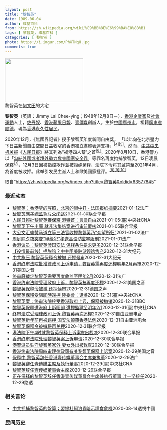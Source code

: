 ```yaml
---
layout: post
title: "黎智英"
date: 1989-06-04
author: 维基百科
from: https://zh.wikipedia.org/wiki/%E9%BB%8E%E6%99%BA%E8%8B%B1
tags: [ 黎智英, 维基百科 ]
categories: [ 黎智英 ]
photo: https://i.imgur.com/PhXTNqH.jpg
comments: true
---
```

<div class="mw-parser-output"><div id="noteTA-3146cf78" class="noteTA"><div class="noteTA-group"><div data-noteta-group-source="module" data-noteta-group="IT"></div></div><div class="noteTA-local"><div data-noteta-code="zh:巧克力; zh-tw:巧克力; zh-hk:朱古力; zh-cn:巧克力;"></div><div data-noteta-code="zh-tw:黑道; zh-hk:黑社會; zh-cn:黑社会;"></div><div data-noteta-code="zh-tw:飯店; zh-hk:酒店; zh-cn:饭店;"></div><div data-noteta-code="zh-tw:伍佛維茲; zh-hk:沃夫維茲 ;zh-cn:沃尔福威茨;"></div></div></div>

<div class="thumb tright"><div class="thumbinner" style="width:252px;"><a href="/wiki/File:Jimmy_Lai_Chee-ying_home_in_Ho_Man_Tin_20200418.png" class="image"><img alt="" src="//upload.wikimedia.org/wikipedia/commons/thumb/9/9f/Jimmy_Lai_Chee-ying_home_in_Ho_Man_Tin_20200418.png/250px-Jimmy_Lai_Chee-ying_home_in_Ho_Man_Tin_20200418.png" decoding="async" width="250" height="140" class="thumbimage" srcset="//upload.wikimedia.org/wikipedia/commons/thumb/9/9f/Jimmy_Lai_Chee-ying_home_in_Ho_Man_Tin_20200418.png/375px-Jimmy_Lai_Chee-ying_home_in_Ho_Man_Tin_20200418.png 1.5x, //upload.wikimedia.org/wikipedia/commons/thumb/9/9f/Jimmy_Lai_Chee-ying_home_in_Ho_Man_Tin_20200418.png/500px-Jimmy_Lai_Chee-ying_home_in_Ho_Man_Tin_20200418.png 2x" data-file-width="861" data-file-height="481"></a>  <div class="thumbcaption"><div class="magnify"><a href="/wiki/File:Jimmy_Lai_Chee-ying_home_in_Ho_Man_Tin_20200418.png" class="internal" title="放大"></a></div>黎智英在<a href="/wiki/%E4%BD%95%E6%96%87%E7%94%B0" title="何文田">何文田</a>的大宅</div></div></div>
<p><b>黎智英</b>（英語：<span lang="en">Jimmy Lai Chee-ying</span>；1948年12月8日<span class="useeditintro" title="Template:BLP editintro">－</span>），<a href="/wiki/%E9%A6%99%E6%B8%AF" title="香港">香港</a><a href="/wiki/%E4%BC%81%E4%B8%9A%E5%AE%B6" title="企业家">企業家</a>及<a href="/wiki/%E7%A4%BE%E6%9C%83%E9%81%8B%E5%8B%95" title="社會運動">社會運動</a>人士，<a href="/wiki/%E4%BD%90%E4%B8%B9%E5%A5%B4" title="佐丹奴">佐丹奴</a>、<a href="/wiki/%E8%98%8B%E6%9E%9C%E6%97%A5%E5%A0%B1_(%E9%A6%99%E6%B8%AF)" title="蘋果日報 (香港)">香港蘋果日報</a>、<a href="/wiki/%E5%A3%B9%E5%82%B3%E5%AA%92" title="壹傳媒">壹傳媒</a>創辦人。生於<a href="/wiki/%E4%B8%AD%E8%8F%AF%E6%B0%91%E5%9C%8B_(%E5%A4%A7%E9%99%B8%E6%99%82%E6%9C%9F)" class="mw-redirect" title="中華民國 (大陸時期)">中國</a><a href="/wiki/%E5%BB%A3%E5%B7%9E%E5%B8%82_(%E4%B8%AD%E8%8F%AF%E6%B0%91%E5%9C%8B)" title="廣州市 (中華民國)">廣州市</a>，祖籍<a href="/wiki/%E5%BB%A3%E6%9D%B1%E7%9C%81_(%E4%B8%AD%E8%8F%AF%E6%B0%91%E5%9C%8B)" title="廣東省 (中華民國)">廣東省</a><a href="/wiki/%E9%A1%BA%E5%BE%B7" class="mw-redirect" title="顺德">顺德</a>，現為<a href="/wiki/%E9%A6%99%E6%B8%AF%E5%B1%85%E6%B0%91#永久性居民" title="香港居民">香港永久性居民</a>。
</p><p>2020年12月，《無國界記者》授予黎智英年度新聞自由獎， 「以此向在北京壓力下日益新聞自由空間日益收窄的香港獨立媒體表達支持」<sup id="cite_ref-6" class="reference"><a href="#cite_note-6">[4]</a></sup><sup id="cite_ref-7" class="reference"><a href="#cite_note-7">[5]</a></sup>。然而，<a href="/wiki/%E4%B8%AD%E5%85%B1%E4%B8%AD%E5%A4%AE%E6%9C%BA%E5%85%B3%E6%8A%A5" title="中共中央机关报">中共中央机关报</a>《<a href="/wiki/%E4%BA%BA%E6%B0%91%E6%97%A5%E6%8A%A5" title="人民日报">人民日报</a>》將其列為“禍港四人幫”之首<sup id="cite_ref-8" class="reference"><a href="#cite_note-8">[6]</a></sup>。2020年8月10日，香港警方以「<a href="/wiki/%E4%B8%AD%E8%8F%AF%E4%BA%BA%E6%B0%91%E5%85%B1%E5%92%8C%E5%9C%8B%E9%A6%99%E6%B8%AF%E7%89%B9%E5%88%A5%E8%A1%8C%E6%94%BF%E5%8D%80%E7%B6%AD%E8%AD%B7%E5%9C%8B%E5%AE%B6%E5%AE%89%E5%85%A8%E6%B3%95" title="中華人民共和國香港特別行政區維護國家安全法">勾結外國或者境外勢力危害國家安全罪</a>」等罪名再度拘捕黎智英，12日凌晨保釋<sup id="cite_ref-9" class="reference"><a href="#cite_note-9">[7]</a></sup>，12月3日因被指控欺诈並被拒绝保释，法院下令将其监禁至2021年4月，為首度被收押。此举引发民主派人士和歐美國家批评。<sup id="cite_ref-10" class="reference"><a href="#cite_note-10">[8]</a></sup><sup id="cite_ref-11" class="reference"><a href="#cite_note-11">[9]</a></sup><sup id="cite_ref-over100_12-0" class="reference"><a href="#cite_note-over100-12">[10]</a></sup>
</p>
</div><noscript><img src="//zh.wikipedia.org/wiki/Special:CentralAutoLogin/start?type=1x1" alt="" title="" width="1" height="1" style="border: none; position: absolute;"></noscript>
<div class="printfooter">取自“<a dir="ltr" href="https://zh.wikipedia.org/w/index.php?title=黎智英&amp;oldid=63577845">https://zh.wikipedia.org/w/index.php?title=黎智英&amp;oldid=63577845</a>”</div><div id="recent-news"><h3>最近动态</h3><ul><li><a href="https://nodebe4.github.io/waimei/2021-01-12/%E9%BB%8E%E6%99%BA%E8%8B%B1-%E9%A6%99%E6%B8%AF%E6%A2%A6%E7%9A%84%E5%86%99%E7%85%A7-%E5%8C%97%E4%BA%AC%E7%9A%84%E7%9C%BC%E4%B8%AD%E9%92%89-%E6%B3%95%E5%9B%BD%E6%8A%A5%E7%BA%B8%E6%91%98%E8%A6%81" title="黎智英：香港梦的写照，北京的眼中钉 - 法国报纸摘要—— 12/01/2021 - 15:04 社交媒体平台近日加紧采取措施，封锁拒绝承认选举结果的美国卸任总统特朗普的账户，引发舆论哗然。12日...">黎智英：香港梦的写照，北京的眼中钉 - 法国报纸摘要</a><time>2021-01-12</time><a class="tag">法广</a></li>
<li><a href="https://nodebe4.github.io/waimei/2021-01-09/%E9%BB%8E%E6%99%BA%E8%8B%B1%E4%B8%A4%E5%AD%90%E6%8E%A2%E7%9B%91%E7%A7%B0%E4%B8%8E%E7%88%B6%E9%97%B2%E8%B0%88" title="黎智英两子探监称与父闲谈—— 壹传媒创办人黎智英因被控欺诈罪及违反《香港国安法》，上个月31日再度还押入狱，至今已迈入第10天，期间其家人多次探望。据报，黎的两名儿子黎见恩和黎耀恩，今早8时左右...">黎智英两子探监称与父闲谈</a><time>2021-01-09</time><a class="tag">联合早报</a></li>
<li><a href="https://nodebe4.github.io/waimei/2021-01-05/%E4%BA%BA%E6%B0%91%E6%97%A5%E5%A0%B1%E6%89%B9%E9%BB%8E%E6%99%BA%E8%8B%B1%E7%8D%B2%E4%BF%9D%E9%87%8B-%E6%B8%AF%E7%89%B9%E9%A6%96-%E8%A8%80%E8%AB%96%E8%87%AA%E7%94%B1" title="人民日報批黎智英獲保釋 港特首：言論自由—— （中央社記者張謙香港5日電）針對中共官媒人民日報此前嚴詞批評香港法官批准壹傳媒集團創辦人黎智英保釋，行政長官林鄭月娥今天說，如果有人是基於他們對法律...">人民日報批黎智英獲保釋 港特首：言論自由</a><time>2021-01-05</time><a class="tag">(臺)中央社CNA</a></li>
<li><a href="https://nodebe4.github.io/waimei/2021-01-05/%E9%BB%8E%E6%99%BA%E8%8B%B1%E4%B8%8B%E5%8D%88%E5%87%BA%E5%BA%AD-%E5%B0%B1%E9%9D%9E%E6%B3%95%E9%9B%86%E7%BB%93%E6%A1%88%E8%BF%9B%E8%A1%8C%E5%AE%A1%E5%89%8D%E8%A6%86%E6%A0%B8" title="黎智英下午出庭 就非法集结案进行审前覆核—— 去年12月31日被香港终审法院取消保释，再度还押的壹传媒创始人黎智英今天（1月5日）下午乘坐囚车抵达法院， 就此前涉及非法集结的案件进行审前覆核。 ...">黎智英下午出庭 就非法集结案进行审前覆核</a><time>2021-01-05</time><a class="tag">联合早报</a></li>
<li><a href="https://nodebe4.github.io/waimei/2021-01-02/%E5%A4%A7%E5%85%AC%E6%96%87%E6%B1%87%E7%9B%9B%E8%B5%9E%E9%A9%AC%E9%81%93%E7%AB%8B%E7%AD%89%E4%B8%89%E6%B3%95%E5%AE%98%E6%94%B6%E6%8A%BC%E9%BB%8E%E6%99%BA%E8%8B%B1%E4%B9%83-%E4%BC%97%E6%9C%9B%E6%89%80%E5%BD%92" title="大公文汇盛赞马道立等三法官收押黎智英乃“众望所归”—— 02/01/2021 - 09:31 中共在港喉舌大公和文汇两报对终审法院日前裁定再度收押涉嫌触犯香港国安法的黎智英，是“正确决定，众望所...">大公文汇盛赞马道立等三法官收押黎智英乃“众望所归”</a><time>2021-01-02</time><a class="tag">法广</a></li>
<li><a href="https://nodebe4.github.io/waimei/2021-01-01/%E5%91%A8%E5%BA%AD%E9%99%A4%E5%A4%95%E5%A4%9C%E7%AA%81%E5%8F%98-%E7%94%B2%E7%BA%A7%E7%8A%AF-%E7%A7%BB%E9%80%81%E9%AB%98%E8%AE%BE%E9%98%B2%E7%9B%91%E7%89%A2%E6%9C%8D%E5%88%91" title="周庭除夕夜突变“甲级犯”移送高设防监牢服刑—— 01/01/2021 - 07:28 港府“屈辱”异见者可谓无所不用其极，壹传媒创办人黎智英被铁链绑腰出庭是一例子，而前香港众志成员周庭在除夕夜突...">周庭除夕夜突变“甲级犯”移送高设防监牢服刑</a><time>2021-01-01</time><a class="tag">法广</a></li>
<li><a href="https://nodebe4.github.io/waimei/2020-12-31/%E9%A6%99%E6%B8%AF%E8%AE%AE%E5%91%98-%E9%BB%8E%E6%99%BA%E8%8B%B1%E6%B6%89%E5%9B%BD%E5%AE%89%E6%B3%95-%E4%BF%9D%E9%87%8A%E6%9D%A1%E4%BB%B6%E8%A6%81%E6%B1%82%E6%9B%B4%E5%A4%9A" title="香港议员：黎智英涉国安法 保释条件要求更多—— 香港终审法院批准律政司就壹传媒创办人黎智英保释案提出的上诉许可，黎智英需即时还押至2月初再讯。香港行政会议成员、资深大律师汤家骅表示，因案件涉及香...">香港议员：黎智英涉国安法 保释条件要求更多</a><time>2020-12-31</time><a class="tag">联合早报</a></li>
<li><a href="https://nodebe4.github.io/waimei/2020-12-31/%E5%BD%B9%E6%83%85%E6%9C%80%E5%89%8D%E7%BA%BF-%E6%8B%92%E8%84%B1%E9%92%A9-%E4%B8%AD%E5%85%B1%E9%98%BB%E7%BE%8E%E9%A9%BB%E6%B8%AF%E9%A2%86%E9%A6%86%E5%94%AE%E4%BA%A7" title="【役情最前线】拒脱钩？中共阻美驻港领馆售产—— 【大纪元2021年01月01日讯】（大纪元香港新闻中心报导）香港终审法院受理律政司上诉申请，壹传媒创办人黎智英遭再度还押；中共阻挠美驻港领事馆出售...">【役情最前线】拒脱钩？中共阻美驻港领馆售产</a><time>2020-12-31</time><a class="tag">大纪元</a></li>
<li><a href="https://nodebe4.github.io/waimei/2020-12-31/%E4%B8%AD%E5%85%B1%E6%96%BD%E5%8E%8B-%E9%BB%8E%E6%99%BA%E8%8B%B1%E4%BF%9D%E9%87%8A%E4%BB%A4%E8%A2%AB%E6%92%A4-%E8%BF%98%E6%8A%BC%E5%80%99%E5%AE%A1" title="中共施压 黎智英保释令被撤 还押候审—— 【大纪元2021年01月01日讯】一个多星期前刚刚获得保释的《苹果日报》创始人黎智英，在2020年最后一天再次被收押。 综合香港媒体报导，终审法院周四（...">中共施压 黎智英保释令被撤 还押候审</a><time>2020-12-31</time><a class="tag">大纪元</a></li>
<li><a href="https://nodebe4.github.io/waimei/2020-12-31/%E9%A6%99%E6%B8%AF%E7%BB%88%E5%AE%A1%E6%B3%95%E9%99%A2%E6%89%B9%E5%87%86%E5%BE%8B%E6%94%BF%E5%8F%B8%E4%B8%8A%E8%AF%89%E7%94%B3%E8%AF%B7-%E9%BB%8E%E6%99%BA%E8%8B%B1%E9%9C%80%E5%86%8D%E5%BA%A6%E8%BF%98%E6%9F%99%E6%98%8E%E5%B9%B42%E6%9C%88%E5%86%8D%E5%AE%A1" title="香港终审法院批准律政司上诉申请，黎智英需再度还柙明年2月再审—— Thu, 31 Dec 2020 15:10:57 GMT 香港壹传媒创办人黎智英在终审法院外被押送进一辆监狱警车。（2020年...">香港终审法院批准律政司上诉申请，黎智英需再度还柙明年2月再审</a><time>2020-12-31</time><a class="tag">美国之音</a></li>
<li><a href="https://nodebe4.github.io/waimei/2020-12-31/%E7%BB%88%E5%AE%A1%E5%BA%AD%E8%A3%81%E5%AE%9A%E9%BB%8E%E6%99%BA%E8%8B%B1%E9%9C%80%E8%A6%81%E5%86%8D%E5%BA%A6%E6%94%B6%E7%9B%91%E8%87%B3%E6%98%8E%E5%B9%B42%E6%9C%88" title="终审庭裁定黎智英需要再度收监至明年2月—— 31/12/2020 - 11:22 香港终审法31日批准律政司的羈押申請，壹傳媒创办人黎智英因此立即需要重新收监至明年2月。高等法院上周批准黎智英的...">终审庭裁定黎智英需要再度收监至明年2月</a><time>2020-12-31</time><a class="tag">法广</a></li>
<li><a href="https://nodebe4.github.io/waimei/2020-12-31/%E9%A6%99%E6%B8%AF%E7%BB%88%E5%AE%A1%E6%B3%95%E9%99%A2%E5%8F%97%E7%90%86%E6%94%BF%E5%BA%9C%E4%B8%8A%E8%AF%89-%E9%BB%8E%E6%99%BA%E8%8B%B1%E8%A2%AB%E5%86%8D%E5%BA%A6%E8%BF%98%E6%9F%99" title="香港终审法院受理政府上诉，黎智英被再度还柙—— Thu, 31 Dec 2020 12:29:17 GMT 香港警察押送壹传媒创办人黎智英离开法院。（2020年12月31日） 香港壹传媒创办人黎...">香港终审法院受理政府上诉，黎智英被再度还柙</a><time>2020-12-31</time><a class="tag">美国之音</a></li>
<li><a href="https://nodebe4.github.io/waimei/2020-12-31/%E9%BB%8E%E6%99%BA%E8%8B%B1%E4%BF%9D%E9%87%8A%E4%BB%A4%E8%A2%AB%E6%92%A4-%E8%BF%98%E6%8A%BC%E5%80%99%E5%AE%A1" title="黎智英保释令被撤 还押候审—— 文山2020-12-31T11:27:07.432Z (德国之声中文网) 12月31日，香港终审法院在听取了上诉方香港律政司以及辩方黎智英方面的陈词后，做出了撤销...">黎智英保释令被撤 还押候审</a><time>2020-12-31</time><a class="tag">德国之声</a></li>
<li><a href="https://nodebe4.github.io/waimei/2020-12-31/%E9%BB%8E%E6%99%BA%E8%8B%B1%E4%BF%9D%E9%87%8B%E5%8F%97%E9%98%BB%E5%8D%B3%E6%99%82%E9%82%84%E6%8A%BC-%E9%99%B8%E5%A7%94%E6%9C%83-%E9%81%BA%E6%86%BE" title="黎智英保釋受阻即時還押 陸委會：遺憾—— （中央社記者賴言曦台北31日電）香港終審法院今天批准律政司上訴，壹傳媒集團創辦人黎智英即時還押。陸委會發言人邱垂正對此表示，此案受到國際社會及台灣的高度...">黎智英保釋受阻即時還押  陸委會：遺憾</a><time>2020-12-31</time><a class="tag">(臺)中央社CNA</a></li>
<li><a href="https://nodebe4.github.io/waimei/2020-12-31/%E9%BB%8E%E6%99%BA%E8%8B%B1%E6%A1%88-%E7%BB%88%E5%AE%A1%E6%B3%95%E9%99%A2%E6%8E%A5%E5%8F%97%E9%A6%99%E6%B8%AF%E6%94%BF%E5%BA%9C%E4%B8%8A%E8%AF%89-%E4%BF%9D%E9%87%8A%E8%A2%AB%E6%92%A4%E9%94%80" title="黎智英案：终审法院接受香港政府上诉，保释被撤销—— 黎智英案：终审法院接受香港政府上诉，保释被撤销 24 分钟前 香港壹传媒集团创办人黎智英被控违反港区国安法以及一项“欺诈罪”，早前申请等候审讯...">黎智英案：终审法院接受香港政府上诉，保释被撤销</a><time>2020-12-31</time><a class="tag">BBC</a></li>
<li><a href="https://nodebe4.github.io/waimei/2020-12-31/%E9%BB%8E%E6%99%BA%E8%8B%B1%E4%BF%9D%E9%87%8B%E9%81%AD%E6%B8%AF%E5%BA%9C%E4%B8%8A%E8%A8%B4%E9%98%BB%E5%8D%BB-%E9%82%84%E6%8A%BC%E7%9B%A3%E7%8D%84%E8%87%B3%E6%98%8E%E5%B9%B42-1" title="黎智英保釋遭港府上訴阻卻 還押監獄至明年2/1—— 壹傳媒創辦人黎智英23日獲得保釋後，香港終審法院31日裁決他還押至2021年2月1日進行上訴審訊。圖為2020年12月12日黎智英繫著鐵鍊出庭...">黎智英保釋遭港府上訴阻卻 還押監獄至明年2/1</a><time>2020-12-31</time><a class="tag">(臺)中央社CNA</a></li>
<li><a href="https://nodebe4.github.io/waimei/2020-12-31/%E7%BB%88%E5%AE%A1%E6%B3%95%E9%99%A2%E5%8F%97%E7%90%86%E5%BE%8B%E6%94%BF%E5%8F%B8%E4%B8%8A%E8%AF%89-%E9%BB%8E%E6%99%BA%E8%8B%B1%E5%86%8D%E6%AC%A1%E8%BF%98%E6%9F%99" title="终审法院受理律政司上诉 黎智英再次还柙—— 被控身负欺诈罪和《香港国安法》下“勾结外国或境外势力危害国家安全”罪的黎智英，上周三（23日）获高等法院批准保释，律政司不服，向终审法院提出上诉，由首...">终审法院受理律政司上诉  黎智英再次还柙</a><time>2020-12-31</time><a class="tag">自由亚洲电台</a></li>
<li><a href="https://nodebe4.github.io/waimei/2020-12-31/%E9%BB%8E%E6%99%BA%E8%8B%B1%E6%96%B0%E5%B9%B4%E5%89%8D%E5%86%8D%E8%A2%AB%E7%BE%81%E6%9F%99-%E5%9B%BD%E5%AE%89%E6%B3%95%E9%A2%A0%E8%A6%86%E9%A6%99%E6%B8%AF%E6%B3%95%E4%BE%8B" title="黎智英新年前再被羁柙 国安法颠覆香港法例—— 身负欺诈罪和《香港国安法》控罪的壹传媒创办人黎智英，上周获香港高等法院批准保释，律政司不服，向终审法院提出上诉。终院周四（31日）批准律政司上诉申请...">黎智英新年前再被羁柙   国安法颠覆香港法例</a><time>2020-12-31</time><a class="tag">自由亚洲电台</a></li>
<li><a href="https://nodebe4.github.io/waimei/2020-12-31/%E9%BB%8E%E6%99%BA%E8%8B%B1%E4%BF%9D%E9%87%8A%E4%BB%A4%E8%A2%AB%E6%92%A4%E5%B0%86%E5%86%8D%E5%85%B3%E6%8A%BC" title="黎智英保释令被撤将再关押—— 黎智英（中）今早步入终审法院，就保释申请上诉案出庭聆讯。（彭博社） 香港终审法院今天（31日）撤销壹传媒创办人黎智英的保释令，他在2020年最后一天将再被关押至2月...">黎智英保释令被撤将再关押</a><time>2020-12-31</time><a class="tag">联合早报</a></li>
<li><a href="https://nodebe4.github.io/waimei/2020-12-30/%E6%B8%AF%E6%B3%95%E9%99%A2%E4%B8%8B%E5%8D%884%E6%97%B6%E5%B0%B1%E9%BB%8E%E6%99%BA%E8%8B%B1%E4%BF%9D%E9%87%8A%E4%B8%8A%E8%AF%89%E6%A1%88%E5%81%9A%E5%87%BA%E8%A3%81%E5%86%B3" title="港法院下午4时就黎智英保释上诉案做出裁决—— 香港终审法院今早（31日）开庭处理律政司就壹传媒创办人黎智英获批保释的上诉申请许可，法庭听取双方陈词后，下午4时将做出裁决。 据香港电台报道，黎智英...">港法院下午4时就黎智英保释上诉案做出裁决</a><time>2020-12-30</time><a class="tag">联合早报</a></li>
<li><a href="https://nodebe4.github.io/waimei/2020-12-30/%E9%A6%99%E6%B8%AF%E7%BB%88%E5%AE%A1%E6%B3%95%E9%99%A2%E5%A4%84%E7%90%86%E9%BB%8E%E6%99%BA%E8%8B%B1%E6%A1%88%E4%B8%8A%E8%AF%89%E7%94%B3%E8%AF%B7" title="香港终审法院处理黎智英案上诉申请—— 香港终审法院今早开庭处理律政司就壹传媒创办人黎智英获批保释的上诉申请许可，案件由首席法官马道立、常任法官李义、常任法官张举能处理，预计聆讯一小时。 综合香港...">香港终审法院处理黎智英案上诉申请</a><time>2020-12-30</time><a class="tag">联合早报</a></li>
<li><a href="https://nodebe4.github.io/waimei/2020-12-30/%E6%B8%AF%E8%AD%A6%E6%B4%BE%E5%91%98%E9%A9%BB%E5%AE%88%E9%BB%8E%E6%99%BA%E8%8B%B1%E5%AE%B6%E5%A4%96-%E5%A6%BB%E5%A5%B3%E5%A4%96%E5%87%BA%E8%A2%AB%E6%88%AA%E6%9F%A5" title="港警派员驻守黎智英家外 妻女外出被截查—— 壹传媒创始人黎智英自上周三（23日）以不准离开住所等多项条件获准保释后，警方连续四天派驻警车在黎寓所外候命，疑是加强戒备，防止有人潜逃。黎智英妻子及女...">港警派员驻守黎智英家外 妻女外出被截查</a><time>2020-12-30</time><a class="tag">联合早报</a></li>
<li><a href="https://nodebe4.github.io/waimei/2020-12-29/%E9%A6%99%E6%B8%AF%E7%BB%88%E5%AE%A1%E6%B3%95%E9%99%A2%E5%91%A8%E5%9B%9B%E5%AE%A1%E7%90%86%E5%BE%8B%E6%94%BF%E5%8F%B8%E6%9C%89%E5%85%B3%E9%BB%8E%E6%99%BA%E8%8B%B1%E4%BF%9D%E9%87%8A%E4%B8%8A%E8%AF%89%E6%A1%88" title="香港终审法院周四审理律政司有关黎智英保释上诉案—— Tue, 29 Dec 2020 16:05:29 GMT 资料照：香港传媒大亨黎智英 香港终审法院定于星期四（12月31日）开庭审理律政司对...">香港终审法院周四审理律政司有关黎智英保释上诉案</a><time>2020-12-29</time><a class="tag">美国之音</a></li>
<li><a href="https://nodebe4.github.io/waimei/2020-12-29/%E4%BF%9D%E9%87%8A%E4%B8%AD-%E9%BB%8E%E6%99%BA%E8%8B%B1%E8%BE%9E%E4%BB%BB%E9%A6%99%E6%B8%AF%E5%A3%B9%E4%BC%A0%E5%AA%92%E8%91%A3%E4%BA%8B%E4%BC%9A%E4%B8%BB%E5%B8%AD%E5%85%BC%E6%89%A7%E8%91%A3" title="保释中 黎智英辞任香港壹传媒董事会主席兼执董—— 29/12/2020 - 13:30 香港壹传媒12月29日宣布，其创办人黎智英辞任董事会主席兼执行董事，以便有更多时间处理其个人事务。该集团并...">保释中 黎智英辞任香港壹传媒董事会主席兼执董</a><time>2020-12-29</time><a class="tag">法广</a></li>
<li><a href="https://nodebe4.github.io/waimei/2020-12-29/%E9%BB%8E%E6%99%BA%E8%8B%B1%E8%BE%AD%E4%BB%BB%E5%A3%B9%E5%82%B3%E5%AA%92%E4%B8%BB%E5%B8%AD%E5%8F%8A%E5%9F%B7%E8%A1%8C%E8%91%A3%E4%BA%8B" title="黎智英辭任壹傳媒主席及執行董事—— （中央社記者張謙香港29日電）香港壹傳媒集團今晚公布，黎智英自今天起辭任董事會主席及執行董事，現任非執行董事葉一堅獲委任為主席。 公布表示，黎智英辭任主席及執...">黎智英辭任壹傳媒主席及執行董事</a><time>2020-12-29</time><a class="tag">(臺)中央社CNA</a></li>
<li><a href="https://nodebe4.github.io/waimei/2020-12-29/%E9%BB%8E%E6%99%BA%E8%8B%B1%E8%BE%9E%E4%BB%BB%E5%A3%B9%E4%BC%A0%E5%AA%92%E8%91%A3%E4%BA%8B%E4%BC%9A%E4%B8%BB%E5%B8%AD" title="黎智英辞任壹传媒董事会主席—— 香港壹传媒今天（29日）宣布，黎智英已辞任董事会主席兼公司执行董事，以便有更多时间处理其个人事务。 据网媒香港01报道，黎智英为壹传媒创办人兼大股东，日前被控违反...">黎智英辞任壹传媒董事会主席</a><time>2020-12-29</time><a class="tag">联合早报</a></li>
<li><a href="https://nodebe4.github.io/waimei/2020-12-29/%E6%AD%A3%E5%9C%A8%E4%BF%9D%E9%87%8A%E7%9A%84%E9%BB%8E%E6%99%BA%E8%8B%B1%E8%BE%9E%E4%BB%BB%E9%A6%99%E6%B8%AF%E5%A3%B9%E4%BC%A0%E5%AA%92%E8%91%A3%E4%BA%8B%E4%BC%9A%E4%B8%BB%E5%B8%AD%E5%85%BC%E6%89%A7%E8%A1%8C%E8%91%A3%E4%BA%8B-%E5%8F%B6%E4%B8%80%E5%9D%9A%E6%8E%A5%E4%BB%BB" title="正在保释的黎智英辞任香港壹传媒董事会主席兼执行董事 叶一坚接任—— 2020-12-29T11:11:35Z 路透香港12月29日 - 香港壹传媒周二宣布，黎智英已辞任董事会主席兼执行董事，今天...">正在保释的黎智英辞任香港壹传媒董事会主席兼执行董事 叶一坚接任</a><time>2020-12-29</time><a class="tag">路透</a></li>
</ul></div><div id="open-opinion"><h3>相关言论</h3><ul><li><a href="https://nodebe4.github.io/opinion/2020-08-14/%E4%B8%AD%E5%85%B1%E6%8A%93%E6%8D%95%E9%BB%8E%E6%99%BA%E8%8B%B1%E7%9A%84%E7%9B%A4%E7%AE%97-%E7%BF%92%E6%8F%90%E6%9D%9C%E7%B5%95%E6%B5%AA%E8%B2%BB%E6%9A%97%E7%A4%BA%E7%B3%A7%E9%A3%9F%E5%8D%B1%E6%A9%9F/" title="透視中國">中共抓捕黎智英的盤算；習提杜絕浪費暗示糧食危機</a><time>2020-08-14</time><a class="tag">透視中國</a></li>
</ul></div><div id="mjls-record"><h3>民间历史</h3><ul></ul></div>